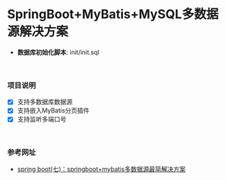 # SpringBoot+MyBatis+MySQL多数据源解决方案
 - **数据库初始化脚本**: init/init.sql
 


&nbsp;

 
### 项目说明
  - [x] 支持多数据库数据源
  - [x] 支持嵌入MyBatis分页插件
  - [x] 支持监听多端口号

&nbsp;

### 参考网址
 - [spring boot(七)：springboot+mybatis多数据源最简解决方案](https://www.cnblogs.com/ityouknow/p/6102399.html)
